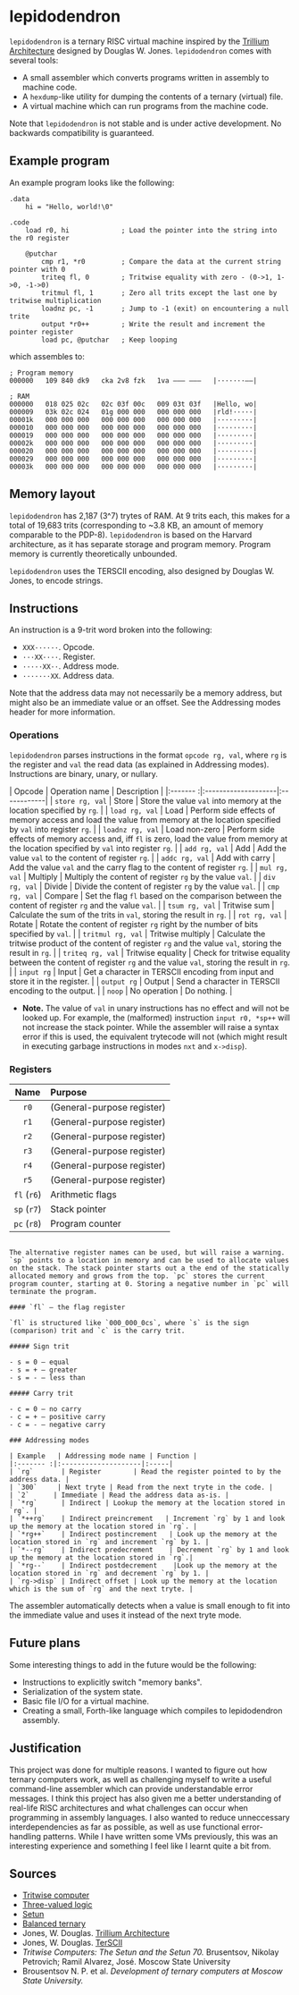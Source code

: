 # lepidodendron

`lepidodendron` is a ternary RISC virtual machine inspired by the [Trillium Architecture](https://homepage.cs.uiowa.edu/~dwjones/ternary/trillium.shtml) designed by Douglas W. Jones. `lepidodendron` comes with several tools:

- A small assembler which converts programs written in assembly to machine code.
- A `hexdump`-like utility for dumping the contents of a ternary (virtual) file.
- A virtual machine which can run programs from the machine code.

Note that `lepidodendron` is not stable and is under active development. No backwards compatibility is guaranteed.

## Example program

An example program looks like the following:

```
.data
    hi = "Hello, world!\0"

.code
    load r0, hi             ; Load the pointer into the string into the r0 register

    @putchar
        cmp r1, *r0         ; Compare the data at the current string pointer with 0
        triteq fl, 0        ; Tritwise equality with zero - (0->1, 1->0, -1->0)
        tritmul fl, 1       ; Zero all trits except the last one by tritwise multiplication
        loadnz pc, -1       ; Jump to -1 (exit) on encountering a null trite
        output *r0++        ; Write the result and increment the pointer register
        load pc, @putchar   ; Keep looping
```

which assembles to:

```
; Program memory
000000   109 840 dk9   cka 2v8 fzk   1va ––– –––   |·······––|

; RAM
000000   018 025 02c   02c 03f 00c   009 03t 03f   |Hello, wo|
000009   03k 02c 024   01g 000 000   000 000 000   |rld!·····|
00001k   000 000 000   000 000 000   000 000 000   |·········|
000010   000 000 000   000 000 000   000 000 000   |·········|
000019   000 000 000   000 000 000   000 000 000   |·········|
00002k   000 000 000   000 000 000   000 000 000   |·········|
000020   000 000 000   000 000 000   000 000 000   |·········|
000029   000 000 000   000 000 000   000 000 000   |·········|
00003k   000 000 000   000 000 000   000 000 000   |·········|
```

## Memory layout

`lepidodendron` has 2,187 (3^7) trytes of RAM. At 9 trits each, this makes for a total of 19,683 trits (corresponding to ~3.8 KB, an amount of memory comparable to the PDP-8). `lepidodendron` is based on the Harvard architecture, as it has separate storage and program memory. Program memory is currently theoretically unbounded.

`lepidodendron` uses the TERSCII encoding, also designed by Douglas W. Jones, to encode strings.

## Instructions

An instruction is a 9-trit word broken into the following:

- `XXX······`. Opcode.
- `···XX····`. Register.
- `·····XX··`. Address mode.
- `·······XX`. Address data.

Note that the address data may not necessarily be a memory address, but might also be an immediate value or an offset. See the Addressing modes header for more information.

### Operations

`lepidodendron` parses instructions in the format `opcode rg, val`, where `rg` is the register and `val` the read data (as explained in Addressing modes). Instructions are binary, unary, or nullary.

| Opcode   | Operation name | Description |
|:------- :|:--------------------|:------------|
| `store rg, val`    | Store               | Store the value `val` into memory at the location specified by `rg`. |
| `load rg, val`     | Load                | Perform side effects of memory access and load the value from memory at the location specified by `val` into register `rg`. |
| `loadnz rg, val`   | Load non-zero       | Perform side effects of memory access and, iff `fl` is zero, load the value from memory at the location specified by `val` into register `rg`. |
| `add rg, val`      | Add                 | Add the value `val` to the content of register `rg`. |
| `addc rg, val`     | Add with carry      | Add the value `val` and the carry flag to the content of register `rg`. |
| `mul rg, val`      | Multiply            | Multiply the content of register `rg` by the value `val`. |
| `div rg, val`      | Divide              | Divide the content of register `rg` by the value `val`. |
| `cmp rg, val`      | Compare             | Set the flag `fl` based on the comparison between the content of register `rg` and the value `val`. |
| `tsum rg, val`     | Tritwise sum        | Calculate the sum of the trits in `val`, storing the result in `rg`. |
| `rot rg, val`      | Rotate              | Rotate the content of register `rg` right by the number of bits specified by `val`. |
| `tritmul rg, val`  | Tritwise multiply   | Calculate the tritwise product of the content of register `rg` and the value `val`, storing the result in `rg`. |
| `triteq rg, val`   | Tritwise equality   | Check for tritwise equality between the content of register `rg` and the value `val`, storing the result in `rg`. |
| `input rg`    | Input               | Get a character in TERSCII encoding from input and store it in the register. |
| `output rg`   | Output              | Send a character in TERSCII encoding to the output. |
| `noop`     | No operation        | Do nothing. |

- **Note.** The value of `val` in unary instructions has no effect and will not be looked up. For example, the (malformed) instruction `input r0, *sp++` will not increase the stack pointer. While the assembler will raise a syntax error if this is used, the equivalent trytecode will not (which might result in executing garbage instructions in modes `nxt` and `x->disp`).

### Registers

| Name | Purpose |
|:--:|:----|
| `r0` | (General-purpose register) |
| `r1` | (General-purpose register) |
| `r2` | (General-purpose register) |
| `r3` | (General-purpose register) |
| `r4` | (General-purpose register) |
| `r5` | (General-purpose register) |
| `fl` (`r6`) | Arithmetic flags |
| `sp` (`r7`) | Stack pointer |
| `pc` (`r8`) | Program counter |
```

The alternative register names can be used, but will raise a warning. `sp` points to a location in memory and can be used to allocate values on the stack. The stack pointer starts out a the end of the statically allocated memory and grows from the top. `pc` stores the current program counter, starting at 0. Storing a negative number in `pc` will terminate the program.

#### `fl` — the flag register

`fl` is structured like `000_000_0cs`, where `s` is the sign (comparison) trit and `c` is the carry trit.

##### Sign trit

- s = 0 — equal
- s = + — greater
- s = - — less than

##### Carry trit

- c = 0 — no carry
- c = + — positive carry
- c = - — negative carry

### Addressing modes

| Example   | Addressing mode name | Function |
|:------- :|:--------------------|:-----|
| `rg`       | Register        | Read the register pointed to by the address data. |
| `300`     | Next tryte | Read from the next tryte in the code. |
| `2`      | Immediate | Read the address data as-is. |
| `*rg`      | Indirect | Lookup the memory at the location stored in `rg`. |
| `*++rg`    | Indirect preincrement   | Increment `rg` by 1 and look up the memory at the location stored in `rg`. |
| `*rg++`    | Indirect postincrement   | Look up the memory at the location stored in `rg` and increment `rg` by 1. |
| `*--rg`    | Indirect predecrement    | Decrement `rg` by 1 and look up the memory at the location stored in `rg`.|
| `*rg--`    | Indirect postdecrement    |Look up the memory at the location stored in `rg` and decrement `rg` by 1. |
| `rg->disp` | Indirect offset | Look up the memory at the location which is the sum of `rg` and the next tryte. |
```

The assembler automatically detects when a value is small enough to fit into the immediate value and uses it instead of the next tryte mode.

## Future plans

Some interesting things to add in the future would be the following:

- Instructions to explicitly switch "memory banks".
- Serialization of the system state.
- Basic file I/O for a virtual machine.
- Creating a small, Forth-like language which compiles to lepidodendron assembly.

## Justification

This project was done for multiple reasons. I wanted to figure out how ternary computers work, as well as challenging myself to write a useful command-line assembler which can provide understandable error messages. I think this project has also given me a better understanding of real-life RISC architectures and what challenges can occur when programming in assembly languages. I also wanted to reduce unneccessary interdependencies as far as possible, as well as use functional error-handling patterns. While I have written some VMs previously, this was an interesting experience and something I feel like I learnt quite a bit from.

## Sources

- [Tritwise computer](https://en.wikipedia.org/wiki/Ternary_computer)
- [Three-valued logic](https://en.wikipedia.org/wiki/Three-valued_logic)
- [Setun](https://en.wikipedia.org/wiki/Setun)
- [Balanced ternary](https://en.wikipedia.org/wiki/Balanced_ternary)
- Jones, W. Douglas. [Trillium Architecture](https://homepage.cs.uiowa.edu/~dwjones/ternary/trillium.shtml)
- Jones, W. Douglas. [TerSCII](https://homepage.cs.uiowa.edu/~dwjones/ternary/terscii.shtml)
- *Tritwise Computers: The Setun and the Setun 70.* Brusentsov, Nikolay Petrovich; Ramil Alvarez, José. Moscow State University
- Brousentsov N. P. et al. *Development of ternary computers at Moscow State University.*
